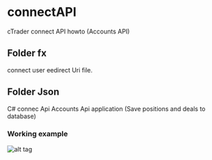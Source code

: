 # connectAPI
cTrader connect API howto (Accounts API)

## Folder fx
connect user eedirect Uri file.

## Folder Json
C# connec Api Accounts Api application (Save positions and deals to database)


### Working example
![alt tag](https://github.com/fxstar/connectAPI/blob/master/connectApi-AccountsApi.jpg)

